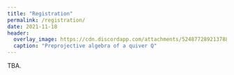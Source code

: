 ```yaml
---
title: "Registration"
permalink: /registration/
date: 2021-11-18
header:
  overlay_image: https://cdn.discordapp.com/attachments/524877289213788171/910770507270471720/unknown.png
  caption: "Preprojective algebra of a quiver Q"
---
```


TBA.